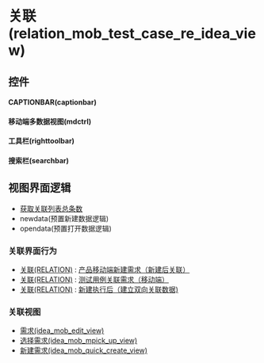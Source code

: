 # 关联(relation_mob_test_case_re_idea_view)  <!-- {docsify-ignore-all} -->



## 控件
#### CAPTIONBAR(captionbar)
#### 移动端多数据视图(mdctrl)
#### 工具栏(righttoolbar)
#### 搜索栏(searchbar)

## 视图界面逻辑
  * [获取关联列表总条数](module/Base/relation/uilogic/get_list_total)
  * newdata(预置新建数据逻辑)
  * opendata(预置打开数据逻辑)


### 关联界面行为
  * [关联(RELATION)](module/Base/relation) : [产品移动端新建需求（新建后关联）](module/Base/relation#界面行为)
  * [关联(RELATION)](module/Base/relation) : [测试用例关联需求（移动端）](module/Base/relation#界面行为)
  * [关联(RELATION)](module/Base/relation) : [新建执行后（建立双向关联数据)](module/Base/relation#界面行为)

### 关联视图
  * [需求(idea_mob_edit_view)](app/view/idea_mob_edit_view)
  * [选择需求(idea_mob_mpick_up_view)](app/view/idea_mob_mpick_up_view)
  * [新建需求(idea_mob_quick_create_view)](app/view/idea_mob_quick_create_view)

<script>
 const { createApp } = Vue
  createApp({
    data() {
      return {

      }
    }
  }).use(ElementPlus).mount('#app')
</script>